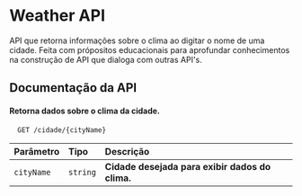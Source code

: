 # Weather API 

API que retorna informações sobre o clima ao digitar o nome de uma cidade. Feita com própositos educacionais para aprofundar conhecimentos na construção de API que dialoga com outras API's.


## Documentação da API



#### Retorna dados sobre o clima da cidade.

```http
  GET /cidade/{cityName}
```

| Parâmetro   | Tipo       | Descrição                                   |
| :---------- | :--------- | :------------------------------------------ |
| `cityName`      | `string` | **Cidade desejada para exibir dados do clima.**|



